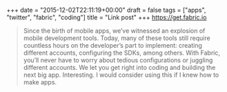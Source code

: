 +++
date = "2015-12-02T22:11:19+00:00"
draft = false
tags = ["apps", "twitter", "fabric", "coding"]
title = "Link post"
+++
https://get.fabric.io

>Since the birth of mobile apps, we’ve witnessed an explosion of mobile development tools. Today, many of these tools still require countless hours on the developer’s part to implement: creating different accounts, configuring the SDKs, among others. With Fabric, you’ll never have to worry about tedious configurations or juggling different accounts. We let you get right into coding and building the next big app. Interesting. I would consider using this if I knew how to make apps.
